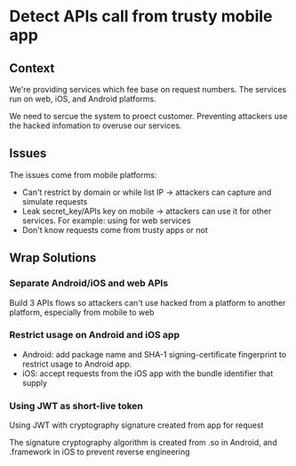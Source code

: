 # Detect APIs call from trusty mobile app

## Context

We're providing services which fee base on request numbers. The services run on web, iOS,  and Android platforms. 

We need to sercue the system to proect customer. Preventing attackers use the hacked infomation to overuse our services.

## Issues

The issues come from mobile platforms:

* Can't restrict by domain or while list IP -&gt; attackers can capture and simulate requests 
* Leak secret\_key/APIs key on mobile -&gt; attackers can use it for other services. For example: using for web services
* Don't know requests come from trusty apps or not

## Wrap Solutions

### Separate Android/iOS and web APIs

Build 3 APIs flows so attackers can't use hacked from a platform to another platform, especially from mobile to web 

### Restrict usage on Android and iOS app

* Android: add package name and SHA-1 signing-certificate fingerprint to restrict usage to  Android app.
* iOS: accept requests from the iOS app with the bundle identifier that supply

### Using JWT as short-live token

Using JWT with cryptography signature created from app for request

The signature cryptography algorithm is created from .so in Android, and .framework in iOS to prevent reverse engineering

